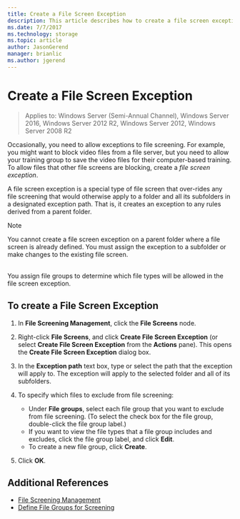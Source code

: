 ```yaml
---
title: Create a File Screen Exception
description: This article describes how to create a file screen exception
ms.date: 7/7/2017
ms.technology: storage
ms.topic: article
author: JasonGerend
manager: brianlic
ms.author: jgerend
---
```

# Create a File Screen Exception

> Applies to: Windows Server (Semi-Annual Channel), Windows Server 2016, Windows Server 2012 R2, Windows Server 2012, Windows Server 2008 R2

Occasionally, you need to allow exceptions to file screening. For example, you might want to block video files from a file server, but you need to allow your training group to save the video files for their computer-based training. To allow files that other file screens are blocking, create a *file screen exception*.

A file screen exception is a special type of file screen that over-rides any file screening that would otherwise apply to a folder and all its subfolders in a designated exception path. That is, it creates an exception to any rules derived from a parent folder.

> [!Note]
> You cannot create a file screen exception on a parent folder where a file screen is already defined. You must assign the exception to a subfolder or make changes to the existing file screen.

<br />
You assign file groups to determine which file types will be allowed in the file screen exception.

## To create a File Screen Exception

1.  In **File Screening Management**, click the **File Screens** node.

2.  Right-click **File Screens**, and click **Create File Screen Exception** (or select **Create File Screen Exception** from the **Actions** pane). This opens the **Create File Screen Exception** dialog box.

3.  In the **Exception path** text box, type or select the path that the exception will apply to. The exception will apply to the selected folder and all of its subfolders.

4.  To specify which files to exclude from file screening:

    -   Under **File groups**, select each file group that you want to exclude from file screening. (To select the check box for the file group, double-click the file group label.)
    -   If you want to view the file types that a file group includes and excludes, click the file group label, and click **Edit**.
    -   To create a new file group, click **Create**.

5.  Click **OK**.

## Additional References

-   [File Screening Management](file-screening-management.md)
-   [Define File Groups for Screening](define-file-groups-for-screening.md)


